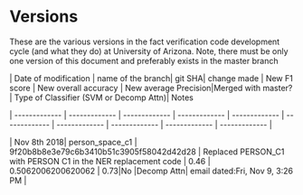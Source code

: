
# Versions
These are the various versions in the fact verification code development cycle (and what they do) at University of Arizona. Note, there must be only one version of this document and preferably exists in the master branch

| Date of modification | name of the branch| git SHA| change made | New F1 score | New overall accuracy | New average Precision|Merged with master?| Type of Classifier (SVM or Decomp Attn)| Notes 

| ------------- | ------------- | ------------- | ------------- | ------------- | ------------- | ------------- | ------------- | ------------- | ------------- |

| Nov 8th 2018|   person_space_c1 | 9f20b8b8e3e79c6b3410b51c3905f58042d42d28  | Replaced PERSON_C1 with PERSON C1 in the NER replacement code   | 0.46  | 0.5062006200620062  | 0.73|No |Decomp Attn| email dated:Fri, Nov 9, 3:26 PM  | 
